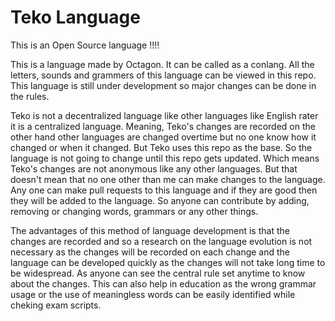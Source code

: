 # Teko Language
This is an Open Source language !!!!

This is a language made by Octagon. It can be called as a conlang. All the letters, sounds and grammers of this language can be viewed in this repo. This language is still under development so major changes can be done in the rules.

Teko is not a decentralized language like other languages like English rater it is a centralized language. Meaning, Teko's changes are recorded on the other hand other languages are changed overtime but no one know how it changed or when it changed.
But Teko uses this repo as the base. So the language is not going to change until this repo gets updated. Which means Teko's changes are not anonymous like any other languages. But that doesn't mean that no one other than me can make changes to the language.
Any one can make pull requests to this language and if they are good then they will be added to the language. So anyone can contribute by adding, removing or changing words, grammars or any other things.

The advantages of this method of language development is that the changes are recorded and so a research on the language evolution is not necessary as the changes will be recorded on each change and the language can be developed quickly as the changes will not
take long time to be widespread. As anyone can see the central rule set anytime to know about the changes. This can also help in education as the wrong grammar usage or the use of meaningless words can be easily identified while cheking exam scripts.